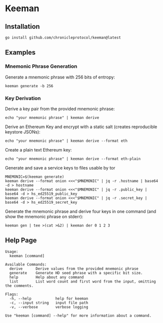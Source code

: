 # Keeman

## Installation

```shell
go install github.com/chronicleprotocol/keeman@latest
```

## Examples

### Mnemonic Phrase Generation

Generate a mnemonic phrase with 256 bits of entropy:

```shell
keeman generate -b 256
```

### Key Derivation

Derive a key pair from the provided mnemonic phrase:
```shell
echo "your mnemonic phrase" | keeman derive
```

Derive an Ethereum Key and encrypt with a static salt (creates reproducible keystore JSONs):
```shell
echo "your mnemonic phrase" | keeman derive --format eth
```

Create a plain text Ethereum key:
```shell
echo "your mnemonic phrase" | keeman derive --format eth-plain
```

Generate and save a service keys to files usable by tor
```shell
MNEMONIC=$(keeman generate)
keeman derive --format onion <<<"$MNEMONIC" | jq -r .hostname | base64 -d > hostname
keeman derive --format onion <<<"$MNEMONIC" | jq -r .public_key | base64 -d > hs_ed25519_public_key
keeman derive --format onion <<<"$MNEMONIC" | jq -r .secret_key | base64 -d > hs_ed25519_secret_key
```

Generate the mnemonic phrase and derive four keys in one command (and show the mnemonic phrase on stderr):
```shell
keeman gen | tee >(cat >&2) | keeman der 0 1 2 3
```

## Help Page

```text
Usage:
  keeman [command]

Available Commands:
  derive      Derive values from the provided mnemonic phrase
  generate    Generate HD seed phrase with a specific bit size.
  help        Help about any command
  list        List word count and first word from the input, omitting the comments.

Flags:
  -h, --help           help for keeman
  -c, --input string   input file path
  -v, --verbose        verbose logging

Use "keeman [command] --help" for more information about a command.
```
